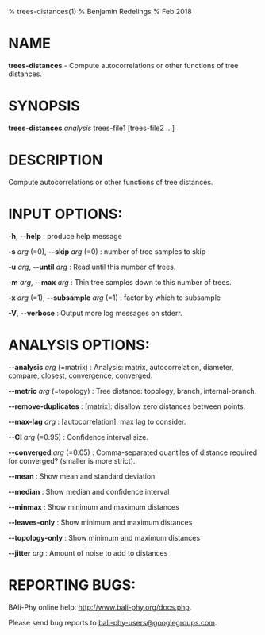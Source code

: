 % trees-distances(1)
% Benjamin Redelings
% Feb 2018

# NAME

**trees-distances** - Compute autocorrelations or other functions of tree distances.

# SYNOPSIS

**trees-distances** _analysis_ trees-file1 [trees-file2 ...]

# DESCRIPTION

Compute autocorrelations or other functions of tree distances.

# INPUT OPTIONS:
**-h**, **--help**
: produce help message

**-s** _arg_ (=0), **--skip** _arg_ (=0)
: number of tree samples to skip

**-u** _arg_, **--until** _arg_
: Read until this number of trees.

**-m** _arg_, **--max** _arg_
: Thin tree samples down to this number of trees.

**-x** _arg_ (=1), **--subsample** _arg_ (=1)
: factor by which to subsample

**-V**, **--verbose**
: Output more log messages on stderr.


# ANALYSIS OPTIONS:
**--analysis** _arg_ (=matrix)
: Analysis: matrix, autocorrelation, diameter, compare, closest, convergence, converged.

**--metric** _arg_ (=topology)
: Tree distance: topology, branch, internal-branch.

**--remove-duplicates**
: \[matrix\]: disallow zero distances  between points.

**--max-lag** _arg_
: \[autocorrelation\]: max lag to consider.

**--CI** _arg_ (=0.95)
: Confidence interval size.

**--converged** _arg_ (=0.05)
: Comma-separated quantiles of distance required for converged? (smaller is more strict).

**--mean**
: Show mean and standard deviation

**--median**
: Show median and confidence interval

**--minmax**
: Show minimum and maximum distances

**--leaves-only**
: Show minimum and maximum distances

**--topology-only**
: Show minimum and maximum distances

**--jitter** _arg_
: Amount of noise to add to distances


# REPORTING BUGS:
 BAli-Phy online help: <http://www.bali-phy.org/docs.php>.

Please send bug reports to <bali-phy-users@googlegroups.com>.

